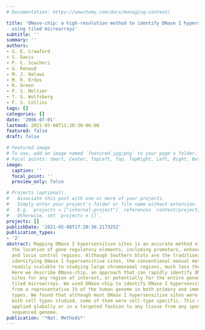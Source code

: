 ```yaml
---
# Documentation: https://wowchemy.com/docs/managing-content/

title: 'DNase-chip: a high-resolution method to identify DNase I hypersensitive sites
  using tiled microarrays'
subtitle: ''
summary: ''
authors:
- G. E. Crawford
- S. Davis
- P. C. Scacheri
- G. Renaud
- M. J. Halawi
- M. R. Erdos
- R. Green
- P. S. Meltzer
- T. G. Wolfsberg
- F. S. Collins
tags: []
categories: []
date: '2006-07-01'
lastmod: 2021-05-08T11:20:30-06:00
featured: false
draft: false

# Featured image
# To use, add an image named `featured.jpg/png` to your page's folder.
# Focal points: Smart, Center, TopLeft, Top, TopRight, Left, Right, BottomLeft, Bottom, BottomRight.
image:
  caption: ''
  focal_point: ''
  preview_only: false

# Projects (optional).
#   Associate this post with one or more of your projects.
#   Simply enter your project's folder or file name without extension.
#   E.g. `projects = ["internal-project"]` references `content/project/deep-learning/index.md`.
#   Otherwise, set `projects = []`.
projects: []
publishDate: '2021-05-08T17:20:30.217325Z'
publication_types:
- '2'
abstract: Mapping DNase I hypersensitive sites is an accurate method of identifying
  the location of gene regulatory elements, including promoters, enhancers, silencers
  and locus control regions. Although Southern blots are the traditional method of
  identifying DNase I hypersensitive sites, the conventional manual method is not
  readily scalable to studying large chromosomal regions, much less the entire genome.
  Here we describe DNase-chip, an approach that can rapidly identify DNase I hypersensitive
  sites for any region of interest, or potentially for the entire genome, by using
  tiled microarrays. We used DNase-chip to identify DNase I hypersensitive sites accurately
  from a representative 1% of the human genome in both primary and immortalized cell
  types. We found that although most DNase I hypersensitive sites were present in
  both cell types studied, some of them were cell-type specific. This method can be
  applied globally or in a targeted fashion to any tissue from any species with a
  sequenced genome.
publication: '*Nat. Methods*'
---
```

